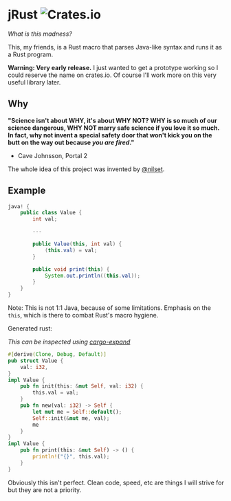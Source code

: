 # jRust ![Crates.io](https://img.shields.io/crates/v/jrust.svg)

*What is this madness?*

This, my friends, is a Rust macro that parses Java-like syntax and runs it as a Rust program.

**Warning: Very early release.** I just wanted to get a prototype working so I
could reserve the name on crates.io.  Of course I'll work more on this very
useful library later.

## Why

**"Science isn't about WHY, it's about WHY NOT? WHY is so much of our science
dangerous, WHY NOT marry safe science if you love it so much. In fact, why not
invent a special safety door that won't kick you on the butt on the way out
because *you are fired*."**

 - Cave Johnsson, Portal 2

The whole idea of this project was invented by [@nilset](https://github.com/nilset).

## Example

```Java
java! {
    public class Value {
        int val;

        ---

        public Value(this, int val) {
            (this.val) = val;
        }

        public void print(this) {
            System.out.println((this.val));
        }
    }
}
```

Note: This is not 1:1 Java, because of some limitations. Emphasis on the
`this`, which is there to combat Rust's macro hygiene.

Generated rust:

*This can be inspected using [cargo-expand](https://github.com/dtolnay/cargo-expand)*

```Rust
#[derive(Clone, Debug, Default)]
pub struct Value {
    val: i32,
}
impl Value {
    pub fn init(this: &mut Self, val: i32) {
        this.val = val;
    }
    pub fn new(val: i32) -> Self {
        let mut me = Self::default();
        Self::init(&mut me, val);
        me
    }
}
impl Value {
    pub fn print(this: &mut Self) -> () {
        println!("{}", this.val);
    }
}
```

Obviously this isn't perfect. Clean code, speed, etc are things I will strive
for but they are not a priority.
